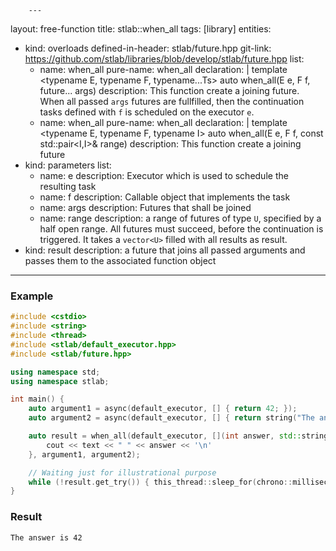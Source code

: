         ---
layout: free-function
title: stlab::when_all
tags: [library]
entities:
  - kind: overloads
    defined-in-header: stlab/future.hpp
    git-link: https://github.com/stlab/libraries/blob/develop/stlab/future.hpp
    list:
      - name: when_all
        pure-name: when_all
        declaration: |
            template <typename E, typename F, typename...Ts>
            auto when_all(E e, F f, future<Ts>... args)
        description: This function create a joining future. When all passed `args` futures are fullfilled, then the continuation tasks defined with `f` is scheduled on the executor `e`.
      - name: when_all
        pure-name: when_all
        declaration: |
            template <typename E, typename F, typename I> 
            auto when_all(E e, F f, const std::pair<I,I>& range)
        description: This function create a joining future 
  - kind: parameters
    list:
      - name: e
        description: Executor which is used to schedule the resulting task
      - name: f
        description: Callable object that implements the task
      - name: args
        description: Futures that shall be joined
      - name: range
        description: a range of futures of type `U`, specified by a half open range. All futures must succeed, before the continuation is triggered. It takes a `vector<U>` filled with all results as result.
  - kind: result
    description: a future that joins all passed arguments and passes them to the associated function object
---

### Example ###

~~~ c++
#include <cstdio>
#include <string>
#include <thread>
#include <stlab/default_executor.hpp>
#include <stlab/future.hpp>

using namespace std;
using namespace stlab;

int main() {
    auto argument1 = async(default_executor, [] { return 42; });
    auto argument2 = async(default_executor, [] { return string("The answer is"); });

    auto result = when_all(default_executor, [](int answer, std::string text) {
        cout << text << " " << answer << '\n'
    }, argument1, argument2);

    // Waiting just for illustrational purpose
    while (!result.get_try()) { this_thread::sleep_for(chrono::milliseconds(1)); }
}
~~~

### Result ###

~~~
The answer is 42
~~~
